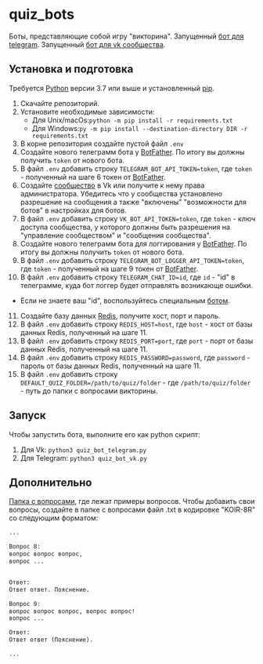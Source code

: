 # quiz_bots

Боты, представляющие собой игру "викторина". Запущенный [бот для telegram](https://t.me/quiz_dvmn_3412_bot). Запущенный [бот для vk сообщества](https://vk.com/club222495260).

## Установка и подготовка

Требуется [Python](https://www.python.org/downloads/) версии 3.7 или выше и установленный [pip](https://pip.pypa.io/en/stable/getting-started/).

1. Скачайте репозиторий.
2. Установите необходимые зависимости:  
   - Для Unix/macOs:`python -m pip install -r requirements.txt`
   - Для Windows:`py -m pip install --destination-directory DIR -r requirements.txt`
3. В корне репозитория создайте пустой файл `.env`
4. Создайте нового телеграмм бота у [BotFather](https://telegram.me/BotFather). По итогу вы должны получить `token` от нового бота.
5. В файл `.env` добавить строку `TELEGRAM_BOT_API_TOKEN=token`, где `token` - полученный на шаге 6 токен от [BotFather](https://telegram.me/BotFather).
6. Создайте [сообщество](https://vk.com/groups?tab=admin) в Vk или получите к нему права администратора. Убедитесь что у сообщества установлено разрешение на сообщения а также "включены" "возможности для ботов" в настройках для ботов.
7. В файл `.env` добавить строку `VK_BOT_API_TOKEN=token`, где `token` - ключ доступа сообщества, у которого должны быть разрешения на "управление сообществом" и "сообщения сообщества".
8. Создайте нового телеграмм бота для логгирования у [BotFather](https://telegram.me/BotFather). По итогу вы должны получить `token` от нового бота.
9.  В файл `.env` добавить строку `TELEGRAM_BOT_LOGGER_API_TOKEN=token`, где `token` - полученный на шаге 9 токен от [BotFather](https://telegram.me/BotFather).
10. В файл `.env` добавить строку `TELEGRAM_CHAT_ID=id`, где `id` - "id" в телеграмме, куда бот логгер будет отправлять возникающе ошибки. 
   - Если не знаете ваш "id", воспользуйтесь специальным [ботом](https://telegram.me/userinfobot).
11. Создайте базу данных [Redis](https://redislabs.com/), получите хост, порт и пароль.
12. В файл `.env` добавить строку `REDIS_HOST=host`, где `host` - хост от базы данных Redis, полученный на шаге 11.
13. В файл `.env` добавить строку `REDIS_PORT=port`, где `port` - порт от базы данных Redis, полученный на шаге 11.
14. В файл `.env` добавить строку `REDIS_PASSWORD=password`, где `password` - пароль от базы данных Redis, полученный на шаге 11.
15. В файл `.env` добавить строку `DEFAULT_QUIZ_FOLDER=/path/to/quiz/folder` - где `/path/to/quiz/folder` - путь до папки с вопросами викторины.

## Запуск

Чтобы запустить бота, выполните его как python скрипт:
1. Для Vk: `python3 quiz_bot_telegram.py`
2. Для Telegram: `python3 quiz_bot_vk.py`

## Дополнительно

[Папка с вопросами](./quiz-questions/), где лежат примеры вопросов. Чтобы добавить свои вопросы, создайте в папке с вопросами файл .txt в кодировке "KOIR-8R" со следующим форматом:
```txt
...

Вопрос 8:
вопрос вопрос вопрос,
вопрос ...


Ответ:
Ответ ответ. Пояснение.

Вопрос 9:
вопрос вопрос вопрос, вопрос вопрос!
вопрос ...

Ответ:
Ответ ответ (Пояснение).

...
```
